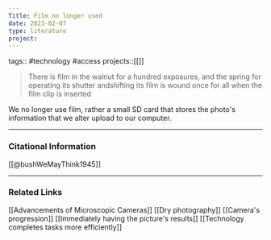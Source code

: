 ```yaml
---
Title: Film no longer used
date: 2023-02-07
type: literature
project:
---
```

tags:: #technology #access
projects::[[]]

> There is film in the walnut for a hundred exposures, and the spring for operating its shutter andshifting its film is wound once for all when the film clip is inserted

We no longer use film, rather a small SD card that stores the photo's information that we alter upload to our computer.

---
### Citational Information

[[@bushWeMayThink1945]]

---

### Related Links

[[Advancements of Microscopic Cameras]]
[[Dry photography]]
[[Camera's progression]]
[[Immediately having the picture's results]]
[[Technology completes tasks more efficiently]]
